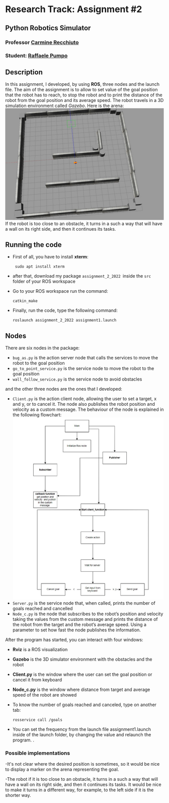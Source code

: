 # Research Track: Assignment #2
## Python Robotics Simulator 
### Professor [Carmine Recchiuto](https://github.com/CarmineD8)
### Student: [Raffaele Pumpo](https://github.com/RaffaelePumpo)

## Description 
In this assignment, I developed, by using **ROS**, three nodes and the launch file. The aim of the assignment is to allow to set value of the goal position that the robot has to reach, to stop the robot and to print the distance of the robot from the goal position and its average speed. The robot travels in a 3D simulation environment called *Gazebo*. Here is the arena:
![Arena](Arena.jpg)
If the robot  is too close to an obstacle, it turns in a such a way that will have a wall on its right side, and then it continues its tasks.
## Running the code 

- First of all, you have to install **xterm**:

       sudo apt install xterm

- after that, download my package  `assignment_2_2022 `inside the `src` folder of your ROS workspace

- Go to your ROS workspace run the command:

      catkin_make

- Finally, run the code, type the following command:

      roslaunch assignment_2_2022 assignment1.launch

## Nodes
There are six nodes in the package:

- `bug_as.py` is the action server node that calls the  services to move the robot to the goal position
- `go_to_point_service.py` is the service node to move the robot to the goal position
- `wall_follow_service.py` is the service node to avoid obstacles

and the other three nodes are the ones that I developed:

- `Client.py` is the action client node, allowing the user to set a target, x and y, or to cancel it. The node also publishes the robot position and velocity as a custom message.
The behaviour of the node is explained in the following flowchart:
![Flowchart](Flowchart_2.jpg)
- `Server.py` is the service node that, when called, prints the number of goals reached and cancelled 
-  `Node_c.py` is the node that subscribes to the robot’s position and velocity taking the values from the custom message and prints the distance of the robot from the target and the robot’s average speed. Using a parameter to set how fast the node publishes the information.

After the program has started, you can interact with four windows:

- **Rviz** is a ROS visualization 
- **Gazebo** is the 3D simulator environment with the obstacles and the robot 
- **Client.py** is the window where the user can set the goal position or cancel it from keyboard
- **Node_c.py** is the window where distance from target and average speed of the robot are showed

- To know the number of goals reached and canceled, type on another tab:

      rosservice call /goals


- You can set the frequency from the launch file assignment1.launch inside of the launch folder, by changing the value and relaunch the program. .




### Possible implementations
-It's not clear where the desired position is sometimes, so it would be nice to display a marker on the arena representing the goal.

-The robot if it is too close to an obstacle, it turns in a such a way that will have a wall on its right side, and then it continues its tasks. It would be nice to make it turns in a different way, for example, to the left side if it is the shorter way.
